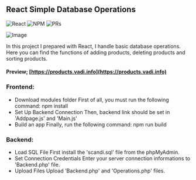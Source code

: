 ## React Simple Database Operations

![React](https://badgen.net/badge/React/18.2.0/blue)
![NPM](https://badgen.net/badge/icon/v8.19.2?icon=npm&label)
![PRs](https://badgen.net/badge/PRs/welcome/green)

![Image](https://products.vadi.info/screenshot.jpg)

In this project I prepared with React, I handle basic database operations. Here you can find the functions of adding products, deleting products and sorting products.

#### Preview; [https://products.vadi.info](https://products.vadi.info)

### Frontend:
* Download modules folder First of all, you must run the following command: npm install
* Set Up Backend Connection Then, backend link should be set in 'Addpage.js' and 'Main.js'
* Build an app Finally, run the following command: npm run build

### Backend:
* Load SQL File First install the 'scandi.sql' file from the phpMyAdmin.
* Set Connection Credentials Enter your server connection informations to 'Backend.php' file.
* Upload Files Upload 'Backend.php' and 'Operations.php' files.